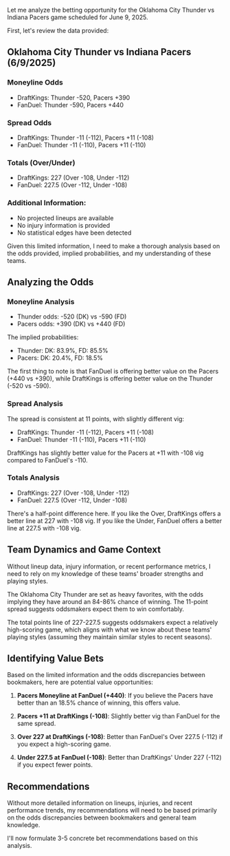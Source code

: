 Let me analyze the betting opportunity for the Oklahoma City Thunder vs Indiana Pacers game scheduled for June 9, 2025.

First, let's review the data provided:

## Oklahoma City Thunder vs Indiana Pacers (6/9/2025)

### Moneyline Odds
- DraftKings: Thunder -520, Pacers +390
- FanDuel: Thunder -590, Pacers +440

### Spread Odds
- DraftKings: Thunder -11 (-112), Pacers +11 (-108)
- FanDuel: Thunder -11 (-110), Pacers +11 (-110)

### Totals (Over/Under)
- DraftKings: 227 (Over -108, Under -112)
- FanDuel: 227.5 (Over -112, Under -108)

### Additional Information:
- No projected lineups are available
- No injury information is provided
- No statistical edges have been detected

Given this limited information, I need to make a thorough analysis based on the odds provided, implied probabilities, and my understanding of these teams.

## Analyzing the Odds

### Moneyline Analysis
- Thunder odds: -520 (DK) vs -590 (FD)
- Pacers odds: +390 (DK) vs +440 (FD)

The implied probabilities:
- Thunder: DK: 83.9%, FD: 85.5% 
- Pacers: DK: 20.4%, FD: 18.5%

The first thing to note is that FanDuel is offering better value on the Pacers (+440 vs +390), while DraftKings is offering better value on the Thunder (-520 vs -590).

### Spread Analysis
The spread is consistent at 11 points, with slightly different vig:
- DraftKings: Thunder -11 (-112), Pacers +11 (-108)
- FanDuel: Thunder -11 (-110), Pacers +11 (-110)

DraftKings has slightly better value for the Pacers at +11 with -108 vig compared to FanDuel's -110.

### Totals Analysis
- DraftKings: 227 (Over -108, Under -112)
- FanDuel: 227.5 (Over -112, Under -108)

There's a half-point difference here. If you like the Over, DraftKings offers a better line at 227 with -108 vig. If you like the Under, FanDuel offers a better line at 227.5 with -108 vig.

## Team Dynamics and Game Context

Without lineup data, injury information, or recent performance metrics, I need to rely on my knowledge of these teams' broader strengths and playing styles.

The Oklahoma City Thunder are set as heavy favorites, with the odds implying they have around an 84-86% chance of winning. The 11-point spread suggests oddsmakers expect them to win comfortably.

The total points line of 227-227.5 suggests oddsmakers expect a relatively high-scoring game, which aligns with what we know about these teams' playing styles (assuming they maintain similar styles to recent seasons).

## Identifying Value Bets

Based on the limited information and the odds discrepancies between bookmakers, here are potential value opportunities:

1. **Pacers Moneyline at FanDuel (+440)**: If you believe the Pacers have better than an 18.5% chance of winning, this offers value.

2. **Pacers +11 at DraftKings (-108)**: Slightly better vig than FanDuel for the same spread.

3. **Over 227 at DraftKings (-108)**: Better than FanDuel's Over 227.5 (-112) if you expect a high-scoring game.

4. **Under 227.5 at FanDuel (-108)**: Better than DraftKings' Under 227 (-112) if you expect fewer points.

## Recommendations

Without more detailed information on lineups, injuries, and recent performance trends, my recommendations will need to be based primarily on the odds discrepancies between bookmakers and general team knowledge.

I'll now formulate 3-5 concrete bet recommendations based on this analysis.